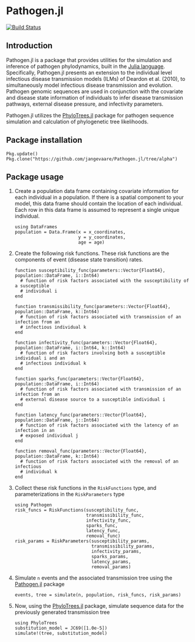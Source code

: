 # Pathogen.jl
[![Build Status](https://travis-ci.org/jangevaare/Pathogen.jl.svg?branch=alpha)](https://travis-ci.org/jangevaare/Pathogen.jl)


## Introduction

Pathogen.jl is a package that provides utilities for the simulation and inference of pathogen phylodynamics, built in the [Julia language](http://julialang.org). Specifically, Pathogen.jl presents an extension to the individual level infectious disease transmission models (ILMs) of Deardon et al. (2010), to simultaneously model infectious disease transmission and evolution. Pathogen genomic sequences are used in conjunction with the covariate and disease state information of individuals to infer disease transmission pathways, external disease pressure, and infectivity parameters.

Pathogen.jl utilizes the [PhyloTrees.jl]("https://github.com/jangevaare/PhyloTrees.jl") package for pathogen sequence simulation and calculation of phylogenetic tree likelihoods.


## Package installation


    Pkg.update()
    Pkg.clone("https://github.com/jangevaare/Pathogen.jl/tree/alpha")



## Package usage

1. Create a population data frame containing covariate information for each individual in a population. If there is a spatial component to your model, this data frame should contain the location of each individual. Each row in this data frame is assumed to represent a single unique individual.

       using DataFrames
       population = Data.Frame(x = x_coordinates,
                               y = y_coordinates,
                               age = age)

2. Create the following risk functions. These risk functions are the components of event (disease state transition) rates.

       function susceptibility_func(parameters::Vector{Float64}, population::DataFrame, i::Int64)
         # function of risk factors associated with the susceptibility of a susceptible
         # individual i
       end

       function transmissibility_func(parameters::Vector{Float64}, population::DataFrame, k::Int64)
         # function of risk factors associated with transmission of an infection from an
         # infectious individual k
       end

       function infectivity_func(parameters::Vector{Float64}, population::DataFrame, i::Int64, k::Int64)
         # function of risk factors involving both a susceptible individual i and an
         # infectious individual k
       end

       function sparks_func(parameters::Vector{Float64}, population::DataFrame, i::Int64)
         # function of risk factors associated with transmission of an infection from an
         # external disease source to a susceptible individual i
       end

       function latency_func(parameters::Vector{Float64}, population::DataFrame, j::Int64)
         # function of risk factors associated with the latency of an infection in an
         # exposed individual j
       end

       function removal_func(parameters::Vector{Float64}, population::DataFrame, k::Int64)
         # function of risk factors associated with the removal of an infectious
         # individual k
       end


3. Collect these risk functions in the `RiskFunctions` type, and parameterizations in the `RiskParameters` type

       using Pathogen
       risk_funcs = RiskFunctions(susceptibility_func,
                                  transmissibility_func,
                                  infectivity_func,
                                  sparks_func,
                                  latency_func,
                                  removal_func)
       risk_params = RiskParameters(susceptibility_params,
                                    transmissibility_params,
                                    infectivity_params,
                                    sparks_params,
                                    latency_params,
                                    removal_params)


4. Simulate `n` events and the associated transmission tree using the [Pathogen.jl]("https://github.com/jangevaare/Pathogen.jl/tree/alpha") package

       events, tree = simulate(n, population, risk_funcs, risk_params)

5. Now, using the [PhyloTrees.jl]("https://github.com/jangevaare/PhyloTrees.jl") package, simulate sequence data for the previously generated transmission tree

       using PhyloTrees
       substitution_model = JC69([1.0e-5])
       simulate!(tree, substitution_model)
